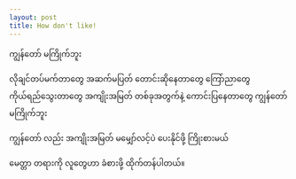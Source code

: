 ```yaml
---
layout: post
title: How don't like!
---
```

ကျွန်တော် မကြိုက်ဘူး

လိုချင်တပ်မက်တာတွေ
အဆက်မပြတ် တောင်းဆိုနေတာတွေ
ကြော်ညာတွေ
ကိုယ်ရည်သွေးတာတွေ
အကျိုးအမြတ် တစ်ခုအတွက်နဲ့ ကောင်းပြနေတာတွေ
ကျွန်တော် မကြိုက်ဘူး

ကျွန်တော် လည်း အကျိုးအမြတ် မမျှော်လင့်ပဲ ပေးနိုင်ဖို့ ကြိုးစားမယ်

မေတ္တာ တရားကို လူတွေဟာ ခံစားဖို့ ထိုက်တန်ပါတယ်။
